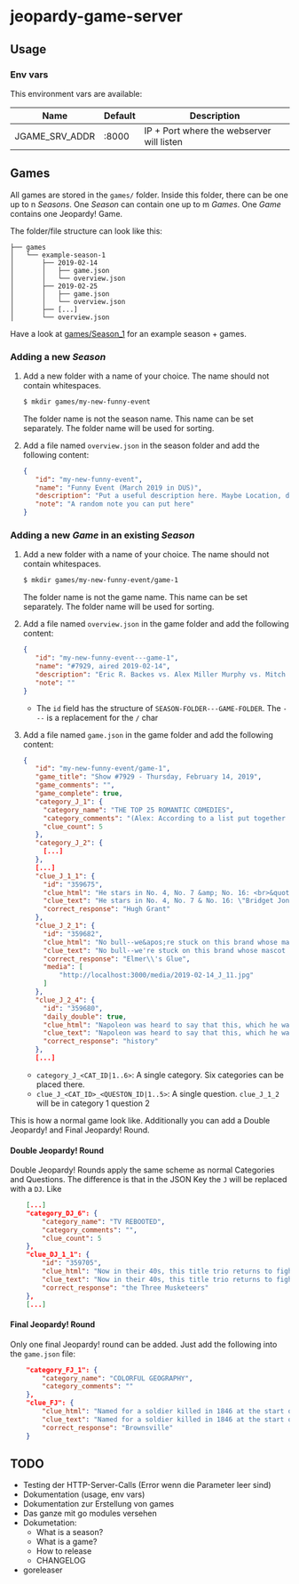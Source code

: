 # jeopardy-game-server

## Usage

### Env vars

This environment vars are available:

| Name             | Default       | Description                               |
| ---------------- | ------------- | ----------------------------------------- |
| JGAME_SRV_ADDR   | :8000         | IP + Port where the webserver will listen |

## Games

All games are stored in the `games/` folder.
Inside this folder, there can be one up to n _Seasons_.
One _Season_ can contain one up to m _Games_.
One _Game_ contains one Jeopardy! Game.

The folder/file structure can look like this:

```
├── games
│   └── example-season-1
│       ├── 2019-02-14
│       │   ├── game.json
│       │   └── overview.json
│       ├── 2019-02-25
│       │   ├── game.json
│       │   └── overview.json
│       ├── [...]
│       └── overview.json
```

Have a look at [games/Season_1](./games/Season_1) for an example season + games.

### Adding a new _Season_

1. Add a new folder with a name of your choice. The name should not contain whitespaces.
   
   ```sh
   $ mkdir games/my-new-funny-event
   ```

   The folder name is not the season name. This name can be set separately.
   The folder name will be used for sorting.

2. Add a file named `overview.json` in the season folder and add the following content:

   ```json
   {
      "id": "my-new-funny-event",
      "name": "Funny Event (March 2019 in DUS)",
      "description": "Put a useful description here. Maybe Location, date or topic of the game.",
      "note": "A random note you can put here"
   }
   ```

### Adding a new _Game_ in an existing _Season_

1. Add a new folder with a name of your choice. The name should not contain whitespaces.
   
   ```sh
   $ mkdir games/my-new-funny-event/game-1
   ```

   The folder name is not the game name. This name can be set separately.
   The folder name will be used for sorting.

2. Add a file named `overview.json` in the game folder and add the following content:

   ```json
   {
      "id": "my-new-funny-event---game-1",
      "name": "#7929, aired 2019-02-14",
      "description": "Eric R. Backes vs. Alex Miller Murphy vs. Mitch Rodricks",
      "note": ""
   }
   ```

   - The `id` field has the structure of `SEASON-FOLDER---GAME-FOLDER`. The `---` is a replacement for the `/` char
  
3. Add a file named `game.json` in the game folder and add the following content:

   ```json
   {
      "id": "my-new-funny-event/game-1",
      "game_title": "Show #7929 - Thursday, February 14, 2019",
      "game_comments": "",
      "game_complete": true,
      "category_J_1": {
        "category_name": "THE TOP 25 ROMANTIC COMEDIES",
        "category_comments": "(Alex: According to a list put together by Vanity Fair.)",
        "clue_count": 5
      },
      "category_J_2": {
        [...]
      },
      [...]
      "clue_J_1_1": {
        "id": "359675",
        "clue_html": "He stars in No. 4, No. 7 &amp; No. 16: <br>&quot;Bridget Jones&apos;s Diary&quot;, &quot;Notting Hill&quot; &amp; &quot;Four Weddings and a Funeral&quot;",
        "clue_text": "He stars in No. 4, No. 7 & No. 16: \"Bridget Jones's Diary\", \"Notting Hill\" & \"Four Weddings and a Funeral\"",
        "correct_response": "Hugh Grant"
      },
      "clue_J_2_1": {
        "id": "359682",
        "clue_html": "No bull--we&apos;re stuck on this brand whose mascot is seen <a href=\"http://www.j-archive.com/media/2019-02-14_J_11.jpg\" target=\"_blank\">here</a>",
        "clue_text": "No bull--we're stuck on this brand whose mascot is seen here",
        "correct_response": "Elmer\\'s Glue",
        "media": [
            "http://localhost:3000/media/2019-02-14_J_11.jpg"
        ]
      },
      "clue_J_2_4": {
        "id": "359680",
        "daily_double": true,
        "clue_html": "Napoleon was heard to say that this, which he was part of, is merely &quot;a fable agreed upon&quot;",
        "clue_text": "Napoleon was heard to say that this, which he was part of, is merely \"a fable agreed upon\"",
        "correct_response": "history"
      },
      [...]
   ```

   - `category_J_<CAT_ID|1..6>`: A single category. Six categories can be placed there.
   - `clue_J_<CAT_ID>_<QUESTON_ID|1..5>`: A single question. `clue_J_1_2` will be in category 1 question 2

This is how a normal game look like.
Additionally you can add a Double Jeopardy! and Final Jeopardy! Round.

#### Double Jeopardy! Round

Double Jeopardy! Rounds apply the same scheme as normal Categories and Questions.
The difference is that in the JSON Key the `J` will be replaced with a `DJ`.
Like

```json
    [...]
    "category_DJ_6": {
        "category_name": "TV REBOOTED",
        "category_comments": "",
        "clue_count": 5
    },
    "clue_DJ_1_1": {
        "id": "359705",
        "clue_html": "Now in their 40s, this title trio returns to fight for justice in Dumas&apos; &quot;Twenty Years After&quot;",
        "clue_text": "Now in their 40s, this title trio returns to fight for justice in Dumas' \"Twenty Years After\"",
        "correct_response": "the Three Musketeers"
    },
    [...]
```

#### Final Jeopardy! Round

Only one final Jeopardy! round can be added.
Just add the following into the `game.json` file:

```json
    "category_FJ_1": {
        "category_name": "COLORFUL GEOGRAPHY",
        "category_comments": ""
    },
    "clue_FJ": {
        "clue_html": "Named for a soldier killed in 1846 at the start of a war, it was in the news again as a port of entry to the U.S. in 2018",
        "clue_text": "Named for a soldier killed in 1846 at the start of a war, it was in the news again as a port of entry to the U.S. in 2018",
        "correct_response": "Brownsville"
    }
```

## TODO

- Testing der HTTP-Server-Calls (Error wenn die Parameter leer sind)
- Dokumentation (usage, env vars)
- Dokumentation zur Erstellung von games
- Das ganze mit go modules versehen
- Dokumetation:
  - What is a season?
  - What is a game?
  - How to release
  - CHANGELOG 
- goreleaser